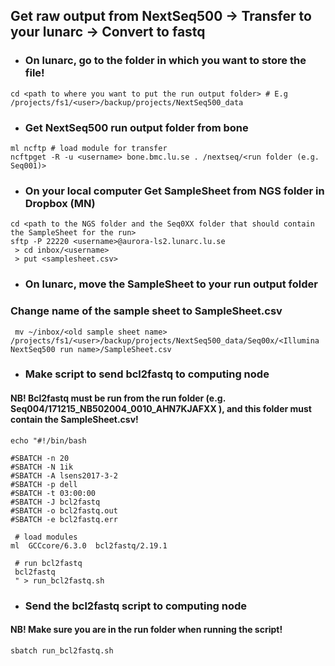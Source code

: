 ## Get raw output from NextSeq500 -> Transfer to your lunarc -> Convert to fastq
* ### On lunarc, go to the folder in which you want to store the file!
```shell
cd <path to where you want to put the run output folder> # E.g /projects/fs1/<user>/backup/projects/NextSeq500_data
```
* ### Get NextSeq500 run output folder from bone

```shell
ml ncftp # load module for transfer
ncftpget -R -u <username> bone.bmc.lu.se . /nextseq/<run folder (e.g. Seq001)>  
```

* ### On your local computer Get SampleSheet from NGS folder in Dropbox (MN)
```shell
cd <path to the NGS folder and the Seq0XX folder that should contain the SampleSheet for the run>
sftp -P 22220 <username>@aurora-ls2.lunarc.lu.se
 > cd inbox/<username>
 > put <samplesheet.csv>

```
* ### On lunarc, move the SampleSheet to your run output folder
### Change name of the sample sheet to SampleSheet.csv

```shell
 mv ~/inbox/<old sample sheet name> /projects/fs1/<user>/backup/projects/NextSeq500_data/Seq00x/<Illumina NextSeq500 run name>/SampleSheet.csv
```
* ### Make script to send bcl2fastq to computing node
#### NB! Bcl2fastq must be run from the run folder (e.g. Seq004/171215_NB502004_0010_AHN7KJAFXX ), and this folder must contain the SampleSheet.csv!

```shell
echo "#!/bin/bash

#SBATCH -n 20
#SBATCH -N 1ik
#SBATCH -A lsens2017-3-2
#SBATCH -p dell
#SBATCH -t 03:00:00
#SBATCH -J bcl2fastq
#SBATCH -o bcl2fastq.out
#SBATCH -e bcl2fastq.err

 # load modules
ml  GCCcore/6.3.0  bcl2fastq/2.19.1

 # run bcl2fastq
 bcl2fastq
 " > run_bcl2fastq.sh

```

* ### Send the bcl2fastq script to computing node
#### NB! Make sure you are in the run folder when running the script!
```shell
sbatch run_bcl2fastq.sh
```

